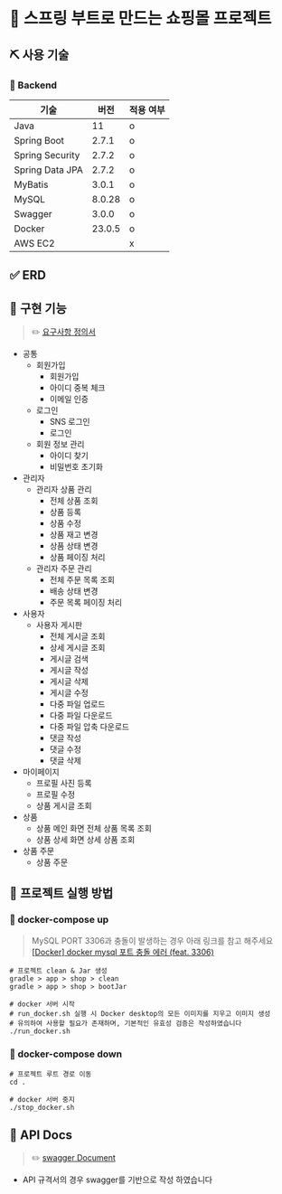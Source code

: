 # 🛒 스프링 부트로 만드는 쇼핑몰 프로젝트

## ⛏ 사용 기술

### 📌 Backend
| 기술              | 버전    | 적용 여부 |
|-----------------|-------|------|
| Java            | 11    | o    |
| Spring Boot     | 2.7.1 | o    |
| Spring Security | 2.7.2 | o    |
| Spring Data JPA | 2.7.2 | o    |
| MyBatis         | 3.0.1 | o    |
| MySQL           | 8.0.28 | o    |
| Swagger         | 3.0.0 | o    |
| Docker          | 23.0.5 | o    |
| AWS EC2             |       | x    |

## ✅ ERD

## 🎢 구현 기능

> ✏️ [요구사항 정의서](https://docs.google.com/spreadsheets/d/1Wppy4RiBwldQL77RcXoLq9OkdGnVFCzIv5TQO75fZl8/edit?usp=sharing) 

- 공통
  - 회원가입
    - 회원가입
    - 아이디 중복 체크
    - 이메일 인증
  - 로그인
    - SNS 로그인
    - 로그인
  - 회원 정보 관리
    - 아이디 찾기
    - 비밀번호 초기화
- 관리자
  - 관리자 상품 관리
    - 전체 상품 조회
    - 상품 등록
    - 상품 수정
    - 상품 재고 변경
    - 상품 상태 변경
    - 상품 페이징 처리
  - 관리자 주문 관리
    - 전체 주문 목록 조회
    - 배송 상태 변경
    - 주문 목록 페이징 처리
- 사용자
  - 사용자 게시판
    - 전체 게시글 조회
    - 상세 게시글 조회
    - 게시글 검색
    - 게시글 작성
    - 게시글 삭제
    - 게시글 수정
    - 다중 파일 업로드
    - 다중 파일 다운로드
    - 다중 파일 압축 다운로드
    - 댓글 작성
    - 댓글 수정
    - 댓글 삭제
- 마이페이지
  - 프로필 사진 등록
  - 프로필 수정
  - 상품 게시글 조회
- 상품
  - 상품 메인 화면 전체 상품 목록 조회
  - 상품 상세 화면 상세 상품 조회
- 상품 주문
  - 상품 주문

## 🚀 프로젝트 실행 방법

### 🐳 docker-compose up

> MySQL PORT 3306과 충돌이 발생하는 경우 아래 링크를 참고 해주세요  
> [[Docker] docker mysql 포트 충돌 에러 (feat. 3306)](https://lealea.tistory.com/232)

```shell
# 프로젝트 clean & Jar 생성
gradle > app > shop > clean
gradle > app > shop > bootJar
```

```shell
# docker 서버 시작
# run_docker.sh 실행 시 Docker desktop의 모든 이미지를 지우고 이미지 생성
# 유의하여 사용할 필요가 존재하며, 기본적인 유효성 검증은 작성하였습니다 
./run_docker.sh
```

### 🐳 docker-compose down

```shell
# 프로젝트 루트 경로 이동
cd .
```

```shell
# docker 서버 중지
./stop_docker.sh
```

## 📜 API Docs

> ✏️ [swagger Document](http://localhost:8080/swagger-ui/index.html)

- API 규격서의 경우 swagger를 기반으로 작성 하였습니다